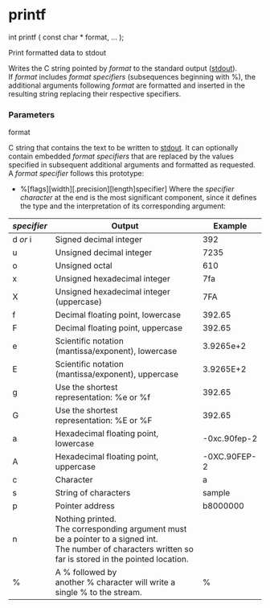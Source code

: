 # printf

int printf ( const char * format, ... );

Print formatted data to stdout

Writes the C string pointed by _format_ to the standard output ([stdout](https://cplusplus.com/stdout)). If _format_ includes _format specifiers_ (subsequences beginning with %), the additional arguments following _format_ are formatted and inserted in the resulting string replacing their respective specifiers.

### Parameters

format

C string that contains the text to be written to [stdout](https://cplusplus.com/stdout).
It can optionally contain embedded _format specifiers_ that are replaced by the values specified in subsequent additional arguments and formatted as requested.
A _format specifier_ follows this prototype:
- %[flags][width][.precision][length]specifier]
Where the _specifier character_ at the end is the most significant component, since it defines the type and the interpretation of its corresponding argument:

|_specifier_|Output|Example|
|---|---|---|
|d _or_ i|Signed decimal integer|392|
|u|Unsigned decimal integer|7235|
|o|Unsigned octal|610|
|x|Unsigned hexadecimal integer|7fa|
|X|Unsigned hexadecimal integer (uppercase)|7FA|
|f|Decimal floating point, lowercase|392.65|
|F|Decimal floating point, uppercase|392.65|
|e|Scientific notation (mantissa/exponent), lowercase|3.9265e+2|
|E|Scientific notation (mantissa/exponent), uppercase|3.9265E+2|
|g|Use the shortest representation: %e or %f|392.65|
|G|Use the shortest representation: %E or %F|392.65|
|a|Hexadecimal floating point, lowercase|-0xc.90fep-2|
|A|Hexadecimal floating point, uppercase|-0XC.90FEP-2|
|c|Character|a|
|s|String of characters|sample|
|p|Pointer address|b8000000|
|n|Nothing printed.  <br>The corresponding argument must be a pointer to a signed int.  <br>The number of characters written so far is stored in the pointed location.||
|%|A % followed by another % character will write a single % to the stream.|%|
